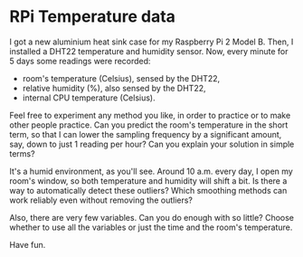 # RPi Temperature data

I got a new aluminium heat sink case for my Raspberry Pi 2 Model B. Then, I installed a DHT22 temperature and humidity sensor. Now, every minute for 5 days some readings were recorded:

* room's temperature (Celsius), sensed by the DHT22,
* relative humidity (%), also sensed by the DHT22,
* internal CPU temperature (Celsius).

Feel free to experiment any method you like, in order to practice or to make other people practice. Can you predict the room's temperature in the short term, so that I can lower the sampling frequency by a significant amount, say, down to just 1 reading per hour? Can you explain your solution in simple terms?

It's a humid environment, as you'll see. Around 10 a.m. every day, I open my room's window, so both temperature and humidity will shift a bit. Is there a way to automatically detect these outliers? Which smoothing methods can work reliably even without removing the outliers?

Also, there are very few variables. Can you do enough with so little? Choose whether to use all the variables or just the time and the room's temperature.

Have fun.
